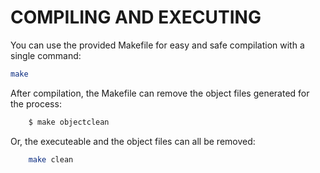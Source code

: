 COMPILING AND EXECUTING
=======================

You can use the provided Makefile for easy and safe compilation with a  
single command:

```bash
make
```

After compilation, the Makefile can remove the object files generated for  
the process:

```bash
    $ make objectclean
```

Or, the executeable and the object files can all be removed:

```bash
    make clean
```
